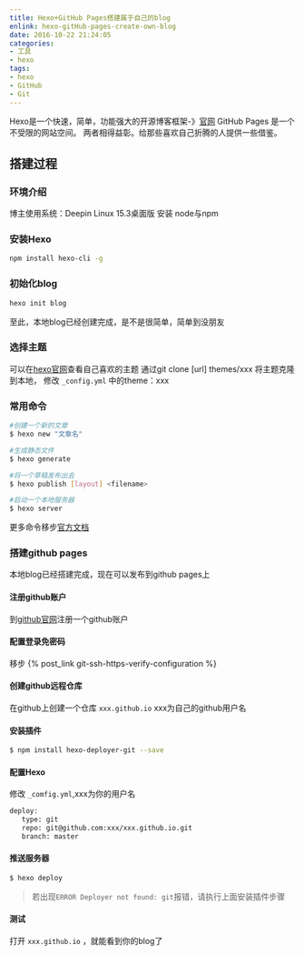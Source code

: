 ```yaml
---
title: Hexo+GitHub Pages搭建属于自己的blog
enlink: hexo-gitHub-pages-create-own-blog
date: 2016-10-22 21:24:05
categories:
- 工具
- hexo
tags:
- hexo
- GitHub
- Git
---
```

Hexo是一个快速，简单，功能强大的开源博客框架-》[官网](https://hexo.io/)
GitHub Pages 是一个不受限的网站空间。
两者相得益彰。给那些喜欢自己折腾的人提供一些借鉴。
<!--more -->
## 搭建过程
### 环境介绍
博主使用系统：Deepin Linux 15.3桌面版
安装 node与npm
### 安装Hexo
```bash
npm install hexo-cli -g
```
### 初始化blog
```bash
hexo init blog
```
至此，本地blog已经创建完成，是不是很简单，简单到没朋友
### 选择主题
可以在[hexo官网](https://hexo.io/themes/)查看自己喜欢的主题
通过git clone [url] themes/xxx 将主题克隆到本地，
修改 `_config.yml` 中的theme：xxx
### 常用命令
```bash
#创建一个新的文章
$ hexo new "文章名"

#生成静态文件
$ hexo generate

#将一个草稿发布出去
$ hexo publish [layout] <filename>

#启动一个本地服务器
$ hexo server
```
更多命令移步[官方文档](https://hexo.io/docs/commands.html)
### 搭建github pages
本地blog已经搭建完成，现在可以发布到github pages上
#### 注册github账户
到[github官网](https://github.com/)注册一个github账户
#### 配置登录免密码
移步 {% post_link git-ssh-https-verify-configuration %}
#### 创建github远程仓库
在github上创建一个仓库 `xxx.github.io` xxx为自己的github用户名
#### 安装插件
```bash
$ npm install hexo-deployer-git --save
```
#### 配置Hexo
修改 `_comfig.yml`,xxx为你的用户名
```xml
deploy:
   type: git
   repo: git@github.com:xxx/xxx.github.io.git
   branch: master
```
#### 推送服务器
```bash
$ hexo deploy
```
>若出现`ERROR Deployer not found: git`报错，请执行上面安装插件步骤

#### 测试
打开 `xxx.github.io` ，就能看到你的blog了
